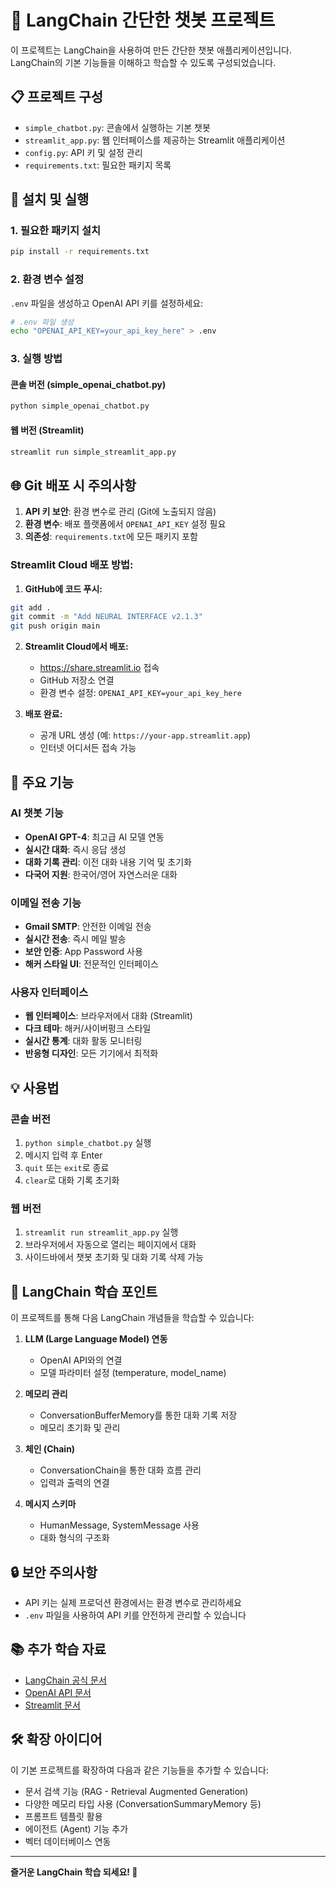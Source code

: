 # 🤖 LangChain 간단한 챗봇 프로젝트

이 프로젝트는 LangChain을 사용하여 만든 간단한 챗봇 애플리케이션입니다. LangChain의 기본 기능들을 이해하고 학습할 수 있도록 구성되었습니다.

## 📋 프로젝트 구성

- `simple_chatbot.py`: 콘솔에서 실행하는 기본 챗봇
- `streamlit_app.py`: 웹 인터페이스를 제공하는 Streamlit 애플리케이션
- `config.py`: API 키 및 설정 관리
- `requirements.txt`: 필요한 패키지 목록

## 🚀 설치 및 실행

### 1. 필요한 패키지 설치

```bash
pip install -r requirements.txt
```

### 2. 환경 변수 설정

`.env` 파일을 생성하고 OpenAI API 키를 설정하세요:

```bash
# .env 파일 생성
echo "OPENAI_API_KEY=your_api_key_here" > .env
```

### 3. 실행 방법

#### 콘솔 버전 (simple_openai_chatbot.py)
```bash
python simple_openai_chatbot.py
```

#### 웹 버전 (Streamlit)
```bash
streamlit run simple_streamlit_app.py
```

## 🌐 Git 배포 시 주의사항

1. **API 키 보안**: 환경 변수로 관리 (Git에 노출되지 않음)
2. **환경 변수**: 배포 플랫폼에서 `OPENAI_API_KEY` 설정 필요
3. **의존성**: `requirements.txt`에 모든 패키지 포함

### **Streamlit Cloud 배포 방법:**

1. **GitHub에 코드 푸시:**
```bash
git add .
git commit -m "Add NEURAL INTERFACE v2.1.3"
git push origin main
```

2. **Streamlit Cloud에서 배포:**
   - https://share.streamlit.io 접속
   - GitHub 저장소 연결
   - 환경 변수 설정: `OPENAI_API_KEY=your_api_key_here`

3. **배포 완료:**
   - 공개 URL 생성 (예: `https://your-app.streamlit.app`)
   - 인터넷 어디서든 접속 가능

## 🔧 주요 기능

### AI 챗봇 기능
- **OpenAI GPT-4**: 최고급 AI 모델 연동
- **실시간 대화**: 즉시 응답 생성
- **대화 기록 관리**: 이전 대화 내용 기억 및 초기화
- **다국어 지원**: 한국어/영어 자연스러운 대화

### 이메일 전송 기능
- **Gmail SMTP**: 안전한 이메일 전송
- **실시간 전송**: 즉시 메일 발송
- **보안 인증**: App Password 사용
- **해커 스타일 UI**: 전문적인 인터페이스

### 사용자 인터페이스
- **웹 인터페이스**: 브라우저에서 대화 (Streamlit)
- **다크 테마**: 해커/사이버펑크 스타일
- **실시간 통계**: 대화 활동 모니터링
- **반응형 디자인**: 모든 기기에서 최적화

## 💡 사용법

### 콘솔 버전
1. `python simple_chatbot.py` 실행
2. 메시지 입력 후 Enter
3. `quit` 또는 `exit`로 종료
4. `clear`로 대화 기록 초기화

### 웹 버전
1. `streamlit run streamlit_app.py` 실행
2. 브라우저에서 자동으로 열리는 페이지에서 대화
3. 사이드바에서 챗봇 초기화 및 대화 기록 삭제 가능

## 🎯 LangChain 학습 포인트

이 프로젝트를 통해 다음 LangChain 개념들을 학습할 수 있습니다:

1. **LLM (Large Language Model) 연동**
   - OpenAI API와의 연결
   - 모델 파라미터 설정 (temperature, model_name)

2. **메모리 관리**
   - ConversationBufferMemory를 통한 대화 기록 저장
   - 메모리 초기화 및 관리

3. **체인 (Chain)**
   - ConversationChain을 통한 대화 흐름 관리
   - 입력과 출력의 연결

4. **메시지 스키마**
   - HumanMessage, SystemMessage 사용
   - 대화 형식의 구조화

## 🔒 보안 주의사항

- API 키는 실제 프로덕션 환경에서는 환경 변수로 관리하세요
- `.env` 파일을 사용하여 API 키를 안전하게 관리할 수 있습니다

## 📚 추가 학습 자료

- [LangChain 공식 문서](https://python.langchain.com/)
- [OpenAI API 문서](https://platform.openai.com/docs)
- [Streamlit 문서](https://docs.streamlit.io/)

## 🛠️ 확장 아이디어

이 기본 프로젝트를 확장하여 다음과 같은 기능들을 추가할 수 있습니다:

- 문서 검색 기능 (RAG - Retrieval Augmented Generation)
- 다양한 메모리 타입 사용 (ConversationSummaryMemory 등)
- 프롬프트 템플릿 활용
- 에이전트 (Agent) 기능 추가
- 벡터 데이터베이스 연동

---

**즐거운 LangChain 학습 되세요! 🎉**
